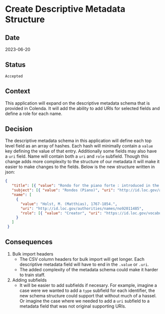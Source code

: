 # Create Descriptive Metadata Structure
   
## Date
2023-06-20

## Status
`Accepted`

## Context
This application will expand on the descriptive metadata schema that is provided in Colenda. It will add the ability to add URIs for selected fields and define a role for each name.

## Decision
The descriptive metadata schema in this application will define each top level field as an array of hashes. Each hash will minimally contain a `value` key defining the value of that entry. Additionally some fields may also have a `uri` field. Name will contain both a `uri` and `role` subfield. Though this change adds more complexity to the structure of our metadata it will make it easier to make changes to the fields. Below is the new structure written in json:

```json
{
   "title": [{ "value": "Rondo for the piano forte : introduced in the German comedy of The three suitors" }],
   "subject": [{ "value": "Rondos (Piano)", "uri": "http://id.loc.gov/authorities/subjects/sh85115272" }],
   "name": [
     {
       "value": "Holst, M. (Matthias), 1767-1854.", 
       "uri": "http://id.loc.gov/authorities/names/no92011485", 
       "role": [{ "value": "Creator", "uri": "https://id.loc.gov/vocabulary/relators/cre" }] 
     }
   ] 
 }
```

## Consequences
1. Bulk import headers
   * The CSV column headers for bulk import will get longer. Each descriptive metadata field will have to end in the `.value` or `.uri`.
   * The added complexity of the metadata schema could make it harder to train staff.
2. Adding subfields
   * It will be easier to add subfields if necesary. For example, imagine a case were we wanted to add a `type` subfield for each identifier, the new schema structure could support that without much of a hassel. Or imagine the case where we needed to add a `uri` subfield to a metadata field that was not original supporting URIs.
